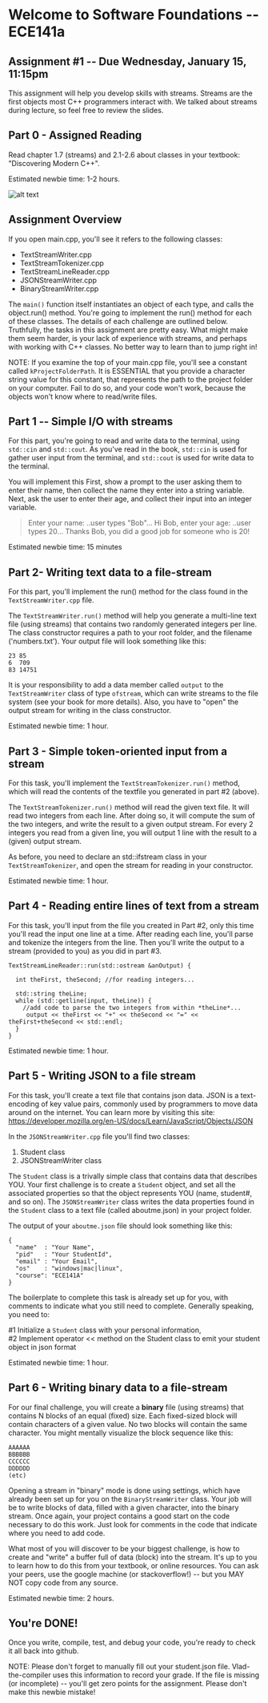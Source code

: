 # Welcome to Software Foundations -- ECE141a
## Assignment #1 -- Due Wednesday, January 15, 11:15pm

This assignment will help you develop skills with streams. Streams are the first objects most C++ programmers interact with. We talked about streams during lecture, so feel free to review the slides. 

## Part 0 - Assigned Reading

Read chapter 1.7 (streams) and 2.1-2.6 about classes in your textbook: "Discovering Modern C++". 

Estimated newbie time: 1-2 hours.

![alt text](book.jpg "Title")

## Assignment Overview

If you open main.cpp, you'll see it refers to the following classes: 

- TextStreamWriter.cpp
- TextStreamTokenizer.cpp
- TextStreamLineReader.cpp
- JSONStreamWriter.cpp
- BinaryStreamWriter.cpp

The `main()` function itself instantiates an object of each type, and calls the object.run() method. You're going to implement the run() method for each of these classes. The details of each challenge are outlined below. Truthfully, the tasks in this assignment are pretty easy. What might make them seem harder, is your lack of experience with streams, and perhaps with working with C++ classes. No better way to learn than to jump right in!

NOTE: If you examine the top of your main.cpp file, you'll see a constant called `kProjectFolderPath`. It is ESSENTIAL that you provide a character string value for this constant, that represents the path to the project folder on your computer. Fail to do so, and your code won't work, because the objects won't know where to read/write files.

## Part 1 -- Simple I/O with streams

For this part, you're going to read and write data to the terminal, using `std::cin` and `std::cout`. As you've read in the book, `std::cin` is used for gather user input from the terminal, and `std::cout` is used for write data to the terminal. 

You will implement this 
First, show a prompt to the user asking them to enter their name, then collect the name they enter into a string variable. Next, ask the user to enter their age, and collect their input into an integer variable.

> Enter your name: ..user types "Bob"... 
> Hi Bob, enter your age: ..user types 20...
> Thanks Bob, you did a good job for someone who is 20! 

Estimated newbie time: 15 minutes


## Part 2- Writing text data to a file-stream

For this part, you'll implement the run() method for the class found in the `TextStreamWriter.cpp` file. 

The `TextStreamWriter.run()` method will help you generate a multi-line text file (using streams) that contains two randomly generated integers per line. The class constructor requires a path to your root folder, and the filename ('numbers.txt'). Your output file will look something like this:

```
23 85
6  709
83 14751
```

It is your responsibility to add a data member called `output` to the `TextStreamWriter` class of type `ofstream`, which can write streams to the file system (see your book for more details). Also, you have to "open" the output stream for writing in the class constructor.

Estimated newbie time: 1 hour.

## Part 3 - Simple token-oriented input from a stream 

For this task, you'll implement the `TextStreamTokenizer.run()` method, which will read the contents of the textfile you generated in part #2 (above).

The `TextStreamTokenizer.run()` method will read the given text file. It will read two integers from each line. After doing so, it will compute the sum of the two integers, and write the result to a given output stream. For every 2 integers you read from a given line, you will output 1 line with the result to a (given) output stream. 

As before, you need to declare an std::ifstream class in your `TextStreamTokenizer`, and open the stream for reading in your constructor.

Estimated newbie time: 1 hour.

## Part 4 - Reading entire lines of text from a stream

For this task, you'll input from the file you created in Part #2, only this time you'll read the input one line at a time. After reading each line, you'll parse and tokenize the integers from the line. Then you'll write the output to a stream (provided to you) as you did in part #3.

```
TextStreamLineReader::run(std::ostream &anOutput) {
  
  int theFirst, theSecond; //for reading integers...
  
  std::string theLine;
  while (std::getline(input, theLine)) {
    //add code to parse the two integers from within *theLine*...
     output << theFirst << "+" << theSecond << "=" << theFirst+theSecond << std::endl;
  }    
}
```

Estimated newbie time: 1 hour.

## Part 5 - Writing JSON to a file stream

For this task, you'll create a text file that contains json data. JSON is a text-encoding of key value pairs, commonly used by programmers to move data around on the internet. You can learn more by visiting this site: 
https://developer.mozilla.org/en-US/docs/Learn/JavaScript/Objects/JSON 

In the `JSONStreamWriter.cpp` file you'll find two classes:

1. Student class
2. JSONStreamWriter class

The `Student` class is a trivally simple class that contains data that describes YOU. Your first challenge is to create a `Student` object, and set all the associated properties so that the object represents YOU (name, student#, and so on). The `JSONStreamWriter` class writes the data properties found in the `Student` class to a text file (called aboutme.json) in your project folder.

The output of your `aboutme.json` file should look something like this:

```
{
  "name"  : "Your Name",
  "pid"   : "Your StudentId",
  "email" : "Your Email",
  "os"    : "windows|mac|linux",
  "course": "ECE141A"
}
```

The boilerplate to complete this task is already set up for you, with comments to indicate what you still need to complete. Generally speaking, you need to: 

#1 Initialize a `Student` class with your personal information,  
#2 Implement operator << method on the Student class to emit your student object in json format

Estimated newbie time: 1 hour.

## Part 6 - Writing binary data to a file-stream

For our final challenge, you will create a __binary__ file (using streams) that contains N blocks of an equal (fixed) size. Each fixed-sized block will contain characters of a given value. No two blocks will contain the same character. You might mentally visualize the block sequence like this:

```
AAAAAA
BBBBBB
CCCCCC
DDDDDD
(etc)
```

Opening a stream in "binary" mode is done using settings, which have already been set up for you on the `BinaryStreamWriter` class. Your job will be to write blocks of data, filled with a given character, into the binary stream. Once again, your project contains a good start on the code necessary to do this work. Just look for comments in the code that indicate where you need to add code.

What most of you will discover to be your biggest challenge, is how to create and "write" a buffer full of data (block) into the stream. It's up to you to learn how to do this from your textbook, or online resources.  You can ask your peers, use the google machine (or stackoverflow!) -- but you MAY NOT copy code from any source.

Estimated newbie time: 2 hours.


## You're DONE! 

Once you write, compile, test, and debug your code, you're ready to check it all back into github.  

NOTE: Please don't forget to manually fill out your student.json file. Vlad-the-compiler uses this information to record your grade. If the file is missing (or incomplete) -- you'll get zero points for the assignment. Please don't make this newbie mistake!
